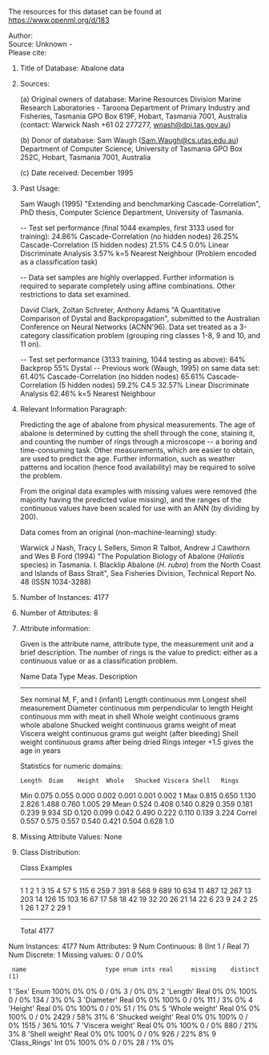 The resources for this dataset can be found at https://www.openml.org/d/183

Author:   
Source: Unknown -   
Please cite:   

1. Title of Database: Abalone data

 2. Sources:

    (a) Original owners of database:
 	Marine Resources Division
 	Marine Research Laboratories - Taroona
 	Department of Primary Industry and Fisheries, Tasmania
 	GPO Box 619F, Hobart, Tasmania 7001, Australia
 	(contact: Warwick Nash +61 02 277277, wnash@dpi.tas.gov.au)

    (b) Donor of database:
 	Sam Waugh (Sam.Waugh@cs.utas.edu.au)
 	Department of Computer Science, University of Tasmania
 	GPO Box 252C, Hobart, Tasmania 7001, Australia

    (c) Date received: December 1995


 3. Past Usage:

    Sam Waugh (1995) "Extending and benchmarking Cascade-Correlation", PhD
    thesis, Computer Science Department, University of Tasmania.

    -- Test set performance (final 1044 examples, first 3133 used for training):
 	24.86% Cascade-Correlation (no hidden nodes)
 	26.25% Cascade-Correlation (5 hidden nodes)
 	21.5%  C4.5
 	 0.0%  Linear Discriminate Analysis
 	 3.57% k=5 Nearest Neighbour
       (Problem encoded as a classification task)

    -- Data set samples are highly overlapped.  Further information is required
 	to separate completely using affine combinations.  Other restrictions
 	to data set examined.

    David Clark, Zoltan Schreter, Anthony Adams "A Quantitative Comparison of
    Dystal and Backpropagation", submitted to the Australian Conference on
    Neural Networks (ACNN'96). Data set treated as a 3-category classification
    problem (grouping ring classes 1-8, 9 and 10, and 11 on).

    -- Test set performance (3133 training, 1044 testing as above):
 	64%    Backprop
 	55%    Dystal
    -- Previous work (Waugh, 1995) on same data set:
 	61.40% Cascade-Correlation (no hidden nodes)
 	65.61% Cascade-Correlation (5 hidden nodes)
 	59.2%  C4.5
 	32.57% Linear Discriminate Analysis
 	62.46% k=5 Nearest Neighbour


 4. Relevant Information Paragraph:

    Predicting the age of abalone from physical measurements.  The age of
    abalone is determined by cutting the shell through the cone, staining it,
    and counting the number of rings through a microscope -- a boring and
    time-consuming task.  Other measurements, which are easier to obtain, are
    used to predict the age.  Further information, such as weather patterns
    and location (hence food availability) may be required to solve the problem.

    From the original data examples with missing values were removed (the
    majority having the predicted value missing), and the ranges of the
    continuous values have been scaled for use with an ANN (by dividing by 200).

    Data comes from an original (non-machine-learning) study:

 	Warwick J Nash, Tracy L Sellers, Simon R Talbot, Andrew J Cawthorn and
 	Wes B Ford (1994) "The Population Biology of Abalone (_Haliotis_
 	species) in Tasmania. I. Blacklip Abalone (_H. rubra_) from the North
 	Coast and Islands of Bass Strait", Sea Fisheries Division, Technical
 	Report No. 48 (ISSN 1034-3288)


 5. Number of Instances: 4177


 6. Number of Attributes: 8


 7. Attribute information:

    Given is the attribute name, attribute type, the measurement unit and a
    brief description.  The number of rings is the value to predict: either
    as a continuous value or as a classification problem.

 	Name		Data Type	Meas.	Description
 	----		---------	-----	-----------
 	Sex		nominal			M, F, and I (infant)
 	Length		continuous	mm	Longest shell measurement
 	Diameter	continuous	mm	perpendicular to length
 	Height		continuous	mm	with meat in shell
 	Whole weight	continuous	grams	whole abalone
 	Shucked weight	continuous	grams	weight of meat
 	Viscera weight	continuous	grams	gut weight (after bleeding)
 	Shell weight	continuous	grams	after being dried
 	Rings		integer			+1.5 gives the age in years

    Statistics for numeric domains:

 		Length	Diam	Height	Whole	Shucked	Viscera	Shell	Rings
 	Min	0.075	0.055	0.000	0.002	0.001	0.001	0.002	    1
 	Max	0.815	0.650	1.130	2.826	1.488	0.760	1.005	   29
 	Mean	0.524	0.408	0.140	0.829	0.359	0.181	0.239	9.934
 	SD	0.120	0.099	0.042	0.490	0.222	0.110	0.139	3.224
 	Correl	0.557	0.575	0.557	0.540	0.421	0.504	0.628	  1.0


 8. Missing Attribute Values: None


 9. Class Distribution:

 	Class	Examples
 	-----	--------
 	1	1
 	2	1
 	3	15
 	4	57
 	5	115
 	6	259
 	7	391
 	8	568
 	9	689
 	10	634
 	11	487
 	12	267
 	13	203
 	14	126
 	15	103
 	16	67
 	17	58
 	18	42
 	19	32
 	20	26
 	21	14
 	22	6
 	23	9
 	24	2
 	25	1
 	26	1
 	27	2
 	29	1
 	-----	----
 	Total	4177

 Num Instances:     4177
 Num Attributes:    9
 Num Continuous:    8 (Int 1 / Real 7)
 Num Discrete:      1
 Missing values:    0 /  0.0%

     name                      type enum ints real     missing    distinct  (1)
   1 'Sex'                     Enum 100%   0%   0%     0 /  0%     3 /  0%   0%
   2 'Length'                  Real   0%   0% 100%     0 /  0%   134 /  3%   0%
   3 'Diameter'                Real   0%   0% 100%     0 /  0%   111 /  3%   0%
   4 'Height'                  Real   0%   0% 100%     0 /  0%    51 /  1%   0%
   5 'Whole weight'            Real   0%   0% 100%     0 /  0%  2429 / 58%  31%
   6 'Shucked weight'          Real   0%   0% 100%     0 /  0%  1515 / 36%  10%
   7 'Viscera weight'          Real   0%   0% 100%     0 /  0%   880 / 21%   3%
   8 'Shell weight'            Real   0%   0% 100%     0 /  0%   926 / 22%   8%
   9 'Class_Rings'             Int    0% 100%   0%     0 /  0%    28 /  1%   0%